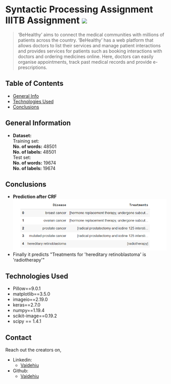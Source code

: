 # Syntactic Processing Assignment IIITB Assignment ![](https://img.shields.io/badge/Vaidehi-brightgreen.svg?colorB=ff0000)
>‘BeHealthy’ aims to connect the medical communities with millions of patients across the country. 
>‘BeHealthy’ has a web platform that allows doctors to list their services and manage patient interactions and provides services for patients such as booking interactions with doctors and ordering medicines online. Here, doctors can easily organise appointments, track past medical records and provide e-prescriptions.

 
## Table of Contents
* [General Info](#general-information)
* [Technologies Used](#technologies-used)
* [Conclusions](#conclusions)


## General Information
- <strong>Dataset:</strong><br>
Training set: <br>
<strong>No. of words:</strong>  48501 <br>
<strong>No. of labels:</strong>  48501<br>
Test set:<br>
<strong>No. of words:</strong>  19674 <br>
<strong>No. of labels:</strong>  19674<br>



## Conclusions
- <strong>Prediction after CRF</strong><br>
![Prediction](https://github.com/vaidehiu/Assets/blob/main/D-T.PNG)
- Finally it predicts "Treatments for 'hereditary retinoblastoma' is 'radiotherapy'"





## Technologies Used
- Pillow==9.0.1
- matplotlib==3.5.0
- imageio==2.19.0
- keras==2.7.0
- numpy==1.19.4
- scikit-image==0.19.2
- scipy == 1.4.1



## Contact
Reach out the creators on,
- Linkedin:
    - [Vaidehiu](https://www.linkedin.com/in/vaidehiu/)
- Github:
    - [Vaidehiu](https://github.com/vaidehiu)    
